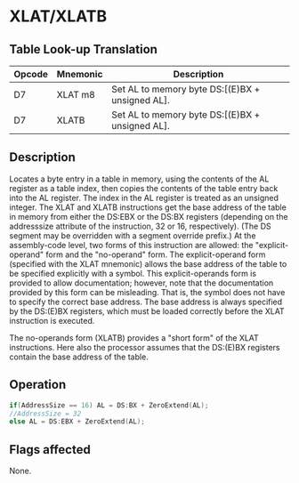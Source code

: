 # XLAT/XLATB
 
## Table Look-up Translation
 
 
|Opcode|Mnemonic|Description|
|-|-|-|
|D7|XLAT m8|Set AL to memory byte DS:[(E)BX + unsigned AL].|
|D7|XLATB|Set AL to memory byte DS:[(E)BX + unsigned AL].|
 
## Description
 
Locates a byte entry in a table in memory, using the contents of the AL register as a table index, then copies the contents of the table entry back into the AL register. The index in the AL register is treated as an unsigned integer. The XLAT and XLATB instructions get the base address of the table in memory from either the DS:EBX or the DS:BX registers (depending on the addresssize attribute of the instruction, 32 or 16, respectively). (The DS segment may be overridden with a segment override prefix.) At the assembly-code level, two forms of this instruction are allowed: the "explicit-operand" form and the "no-operand" form. The explicit-operand form (specified with the XLAT mnemonic) allows the base address of the table to be specified explicitly with a symbol. This explicit-operands form is provided to allow documentation; however, note that the documentation provided by this form can be misleading. That is, the symbol does not have to specify the correct base address. The base address is always specified by the DS:(E)BX registers, which must be loaded correctly before the XLAT instruction is executed.
 
The no-operands form (XLATB) provides a "short form" of the XLAT instructions. Here also the processor assumes that the DS:(E)BX registers contain the base address of the table.
 
 
## Operation
 
```c
if(AddressSize == 16) AL = DS:BX + ZeroExtend(AL);
//AddressSize = 32
else AL = DS:EBX + ZeroExtend(AL);

```
 
 
## Flags affected
 
None.

 
